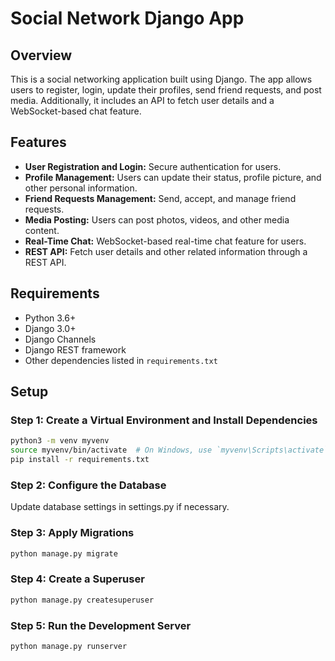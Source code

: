# Social Network Django App

## Overview
This is a social networking application built using Django. The app allows users to register, login, update their profiles, send friend requests, and post media. Additionally, it includes an API to fetch user details and a WebSocket-based chat feature.

## Features
- **User Registration and Login:** Secure authentication for users.
- **Profile Management:** Users can update their status, profile picture, and other personal information.
- **Friend Requests Management:** Send, accept, and manage friend requests.
- **Media Posting:** Users can post photos, videos, and other media content.
- **Real-Time Chat:** WebSocket-based real-time chat feature for users.
- **REST API:** Fetch user details and other related information through a REST API.

## Requirements
- Python 3.6+
- Django 3.0+
- Django Channels
- Django REST framework
- Other dependencies listed in `requirements.txt`

## Setup

### Step 1: Create a Virtual Environment and Install Dependencies
```bash
python3 -m venv myvenv
source myvenv/bin/activate  # On Windows, use `myvenv\Scripts\activate`
pip install -r requirements.txt
```
### Step 2: Configure the Database
Update database settings in settings.py if necessary.

### Step 3: Apply Migrations
```bash
python manage.py migrate
```

### Step 4: Create a Superuser
```bash
python manage.py createsuperuser
```

### Step 5: Run the Development Server
```bash
python manage.py runserver
```



